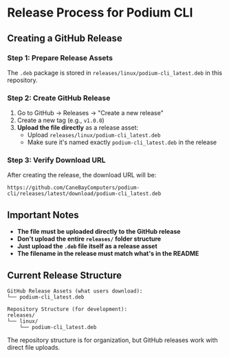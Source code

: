 # Release Process for Podium CLI

## Creating a GitHub Release

### Step 1: Prepare Release Assets
The `.deb` package is stored in `releases/linux/podium-cli_latest.deb` in this repository.

### Step 2: Create GitHub Release
1. Go to GitHub → Releases → "Create a new release"
2. Create a new tag (e.g., `v1.0.0`)
3. **Upload the file directly** as a release asset:
   - Upload `releases/linux/podium-cli_latest.deb`
   - Make sure it's named exactly `podium-cli_latest.deb` in the release

### Step 3: Verify Download URL
After creating the release, the download URL will be:
```
https://github.com/CaneBayComputers/podium-cli/releases/latest/download/podium-cli_latest.deb
```

## Important Notes

- **The file must be uploaded directly to the GitHub release**
- **Don't upload the entire `releases/` folder structure**
- **Just upload the `.deb` file itself as a release asset**
- **The filename in the release must match what's in the README**

## Current Release Structure

```
GitHub Release Assets (what users download):
└── podium-cli_latest.deb

Repository Structure (for development):
releases/
└── linux/
    └── podium-cli_latest.deb
```

The repository structure is for organization, but GitHub releases work with direct file uploads.
